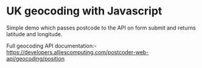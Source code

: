 # UK geocoding with Javascript

Simple demo which passes postcode to the API on form submit and returns latitude and longitude.

Full geocoding API documentation:-
https://developers.alliescomputing.com/postcoder-web-api/geocoding/position

